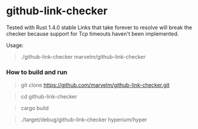 # github-link-checker

Tested with Rust 1.4.0 stable
Links that take forever to resolve will break the checker because support for Tcp timeouts haven't been implemented.

Usage:
>./github-link-checker marvelm/github-link-checker

### How to build and run
>git clone https://github.com/marvelm/github-link-checker.git

>cd github-link-checker

>cargo build

>./target/debug/github-link-checker hyperium/hyper
